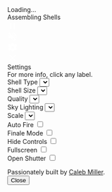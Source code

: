 <!DOCTYPE html>
<html lang="en" >
<head>
  <meta charset="UTF-8">
  <title>Bắn pháo hoa đoán năm mới , đêm giao thừa Quý Mão đẹp mắt 2023 | Nam Hoàng</title>
  <meta name="viewport" content="width=device-width, initial-scale=1, user-scalable=no">
<meta name="mobile-web-app-capable" content="yes">
<meta name="apple-mobile-web-app-capable" content="yes">
<meta name="theme-color" content="#000000">
<link rel="shortcut icon" type="image/png" href="https://s3-us-west-2.amazonaws.com/s.cdpn.io/329180/firework-burst-icon-v2.png">
<link rel="icon" type="image/png" href="https://s3-us-west-2.amazonaws.com/s.cdpn.io/329180/firework-burst-icon-v2.png">
<link rel="apple-touch-icon-precomposed" href="https://s3-us-west-2.amazonaws.com/s.cdpn.io/329180/firework-burst-icon-v2.png">
<meta name="msapplication-TileColor" content="#000000">
<meta name="msapplication-TileImage" content="https://s3-us-west-2.amazonaws.com/s.cdpn.io/329180/firework-burst-icon-v2.png">
<link href="https://fonts.googleapis.com/css?family=Russo+One" rel="stylesheet"><link rel="stylesheet" href="https://cdnjs.cloudflare.com/ajax/libs/meyer-reset/2.0/reset.min.css">
<link rel="stylesheet" href="./style.css">

</head>
<body>
<!-- partial:index.partial.html -->
<!-- SVG Spritesheet -->
<div style="height: 0; width: 0; position: absolute; visibility: hidden;">
	<svg xmlns="http://www.w3.org/2000/svg">
		<symbol id="icon-play" viewBox="0 0 24 24">
			<path d="M8 5v14l11-7z"/>
		</symbol>
		<symbol id="icon-pause" viewBox="0 0 24 24">
			<path d="M6 19h4V5H6v14zm8-14v14h4V5h-4z"/>
		</symbol>
		<symbol id="icon-close" viewBox="0 0 24 24">
			<path d="M19 6.41L17.59 5 12 10.59 6.41 5 5 6.41 10.59 12 5 17.59 6.41 19 12 13.41 17.59 19 19 17.59 13.41 12z"/>
		</symbol>
		<symbol id="icon-settings" viewBox="0 0 24 24">
			<path d="M19.43 12.98c.04-.32.07-.64.07-.98s-.03-.66-.07-.98l2.11-1.65c.19-.15.24-.42.12-.64l-2-3.46c-.12-.22-.39-.3-.61-.22l-2.49 1c-.52-.4-1.08-.73-1.69-.98l-.38-2.65C14.46 2.18 14.25 2 14 2h-4c-.25 0-.46.18-.49.42l-.38 2.65c-.61.25-1.17.59-1.69.98l-2.49-1c-.23-.09-.49 0-.61.22l-2 3.46c-.13.22-.07.49.12.64l2.11 1.65c-.04.32-.07.65-.07.98s.03.66.07.98l-2.11 1.65c-.19.15-.24.42-.12.64l2 3.46c.12.22.39.3.61.22l2.49-1c.52.4 1.08.73 1.69.98l.38 2.65c.03.24.24.42.49.42h4c.25 0 .46-.18.49-.42l.38-2.65c.61-.25 1.17-.59 1.69-.98l2.49 1c.23.09.49 0 .61-.22l2-3.46c.12-.22.07-.49-.12-.64l-2.11-1.65zM12 15.5c-1.93 0-3.5-1.57-3.5-3.5s1.57-3.5 3.5-3.5 3.5 1.57 3.5 3.5-1.57 3.5-3.5 3.5z"/>
		</symbol>
		<symbol id="icon-sound-on" viewBox="0 0 24 24">
			<path d="M3 9v6h4l5 5V4L7 9H3zm13.5 3c0-1.77-1.02-3.29-2.5-4.03v8.05c1.48-.73 2.5-2.25 2.5-4.02zM14 3.23v2.06c2.89.86 5 3.54 5 6.71s-2.11 5.85-5 6.71v2.06c4.01-.91 7-4.49 7-8.77s-2.99-7.86-7-8.77z"/>
		</symbol>
		<symbol id="icon-sound-off" viewBox="0 0 24 24">
			<path d="M16.5 12c0-1.77-1.02-3.29-2.5-4.03v2.21l2.45 2.45c.03-.2.05-.41.05-.63zm2.5 0c0 .94-.2 1.82-.54 2.64l1.51 1.51C20.63 14.91 21 13.5 21 12c0-4.28-2.99-7.86-7-8.77v2.06c2.89.86 5 3.54 5 6.71zM4.27 3L3 4.27 7.73 9H3v6h4l5 5v-6.73l4.25 4.25c-.67.52-1.42.93-2.25 1.18v2.06c1.38-.31 2.63-.95 3.69-1.81L19.73 21 21 19.73l-9-9L4.27 3zM12 4L9.91 6.09 12 8.18V4z"/>
		</symbol>
	</svg>
</div>

<!-- App -->
<div class="container">
	<div class="loading-init">
		<div class="loading-init__header">Loading...</div>
		<div class="loading-init__status">Assembling Shells</div>
	</div>
	<div class="stage-container remove">
		<div class="canvas-container">
			<canvas id="trails-canvas"></canvas>
			<canvas id="main-canvas"></canvas>
		</div>
		<div class="controls">
			<div class="btn pause-btn">
				<svg fill="white" width="24" height="24"><use href="#icon-pause" xlink:href="#icon-pause"></use></svg>
			</div>
			<div class="btn sound-btn">
				<svg fill="white" width="24" height="24"><use href="#icon-sound-off" xlink:href="#icon-sound-off"></use></svg>
			</div>
			<div class="btn settings-btn">
				<svg fill="white" width="24" height="24"><use href="#icon-settings" xlink:href="#icon-settings"></use></svg>
			</div>
		</div>
		<div class="menu hide">
			<div class="menu__inner-wrap">
				<div class="btn btn--bright close-menu-btn">
					<svg fill="white" width="24" height="24"><use href="#icon-close" xlink:href="#icon-close"></use></svg>
				</div>
				<div class="menu__header">Settings</div>
				<div class="menu__subheader">For more info, click any label.</div>
				<form>
					<div class="form-option form-option--select">
						<label class="shell-type-label">Shell Type</label>
						<select class="shell-type"></select>
					</div>
					<div class="form-option form-option--select">
						<label class="shell-size-label">Shell Size</label>
						<select class="shell-size"></select>
					</div>
					<div class="form-option form-option--select">
						<label class="quality-ui-label">Quality</label>
						<select class="quality-ui"></select>
					</div>
					<div class="form-option form-option--select">
						<label class="sky-lighting-label">Sky Lighting</label>
						<select class="sky-lighting"></select>
					</div>
					<div class="form-option form-option--select">
						<label class="scaleFactor-label">Scale</label>
						<select class="scaleFactor"></select>
					</div>
					<div class="form-option form-option--checkbox">
						<label class="auto-launch-label">Auto Fire</label>
						<input class="auto-launch" type="checkbox" />
					</div>
					<div class="form-option form-option--checkbox form-option--finale-mode">
						<label class="finale-mode-label">Finale Mode</label>
						<input class="finale-mode" type="checkbox" />
					</div>
					<div class="form-option form-option--checkbox">
						<label class="hide-controls-label">Hide Controls</label>
						<input class="hide-controls" type="checkbox" />
					</div>
					<div class="form-option form-option--checkbox form-option--fullscreen">
						<label class="fullscreen-label">Fullscreen</label>
						<input class="fullscreen" type="checkbox" />
					</div>
					<div class="form-option form-option--checkbox">
						<label class="long-exposure-label">Open Shutter</label>
						<input class="long-exposure" type="checkbox" />
					</div>
				</form>
				<div class="credits">
					Passionately built by <a href="https://cmiller.tech/" target="_blank">Caleb Miller</a>.
				</div>
			</div>
		</div>
	</div>
	<div class="help-modal">
		<div class="help-modal__overlay"></div>
		<div class="help-modal__dialog">
			<div class="help-modal__header"></div>
			<div class="help-modal__body"></div>
			<button type="button" class="help-modal__close-btn">Close</button>
		</div>
	</div>
</div>
<!-- partial -->
  <script src='https://s3-us-west-2.amazonaws.com/s.cdpn.io/329180/fscreen%401.0.1.js'></script>
<script src='https://s3-us-west-2.amazonaws.com/s.cdpn.io/329180/Stage%400.1.4.js'></script>
<script src='https://s3-us-west-2.amazonaws.com/s.cdpn.io/329180/MyMath.js'></script><script  src="./script.js"></script>

</body>
</html>
